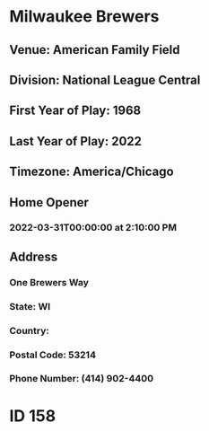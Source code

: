 # Milwaukee Brewers
## Venue: American Family Field
## Division: National League Central
## First Year of Play: 1968
## Last Year of Play: 2022
## Timezone: America/Chicago
## Home Opener
### 2022-03-31T00:00:00 at 2:10:00 PM
## Address
### One Brewers Way
### State: WI
### Country: 
### Postal Code: 53214
### Phone Number: (414) 902-4400
# ID 158
